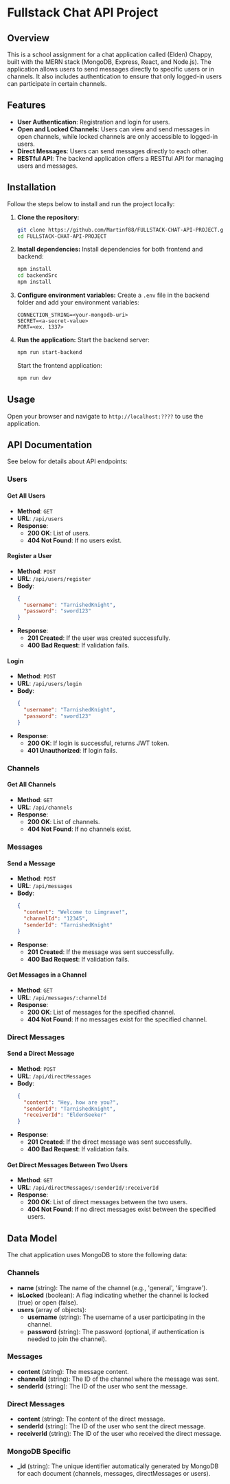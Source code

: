 # Fullstack Chat API Project

## Overview

This is a school assignment for a chat application called (Elden) Chappy, built with the MERN stack (MongoDB, Express, React, and Node.js). The application allows users to send messages directly to specific users or in channels. It also includes authentication to ensure that only logged-in users can participate in certain channels.

## Features

- **User Authentication**: Registration and login for users.
- **Open and Locked Channels**: Users can view and send messages in open channels, while locked channels are only accessible to logged-in users.
- **Direct Messages**: Users can send messages directly to each other.
- **RESTful API**: The backend application offers a RESTful API for managing users and messages.

## Installation

Follow the steps below to install and run the project locally:

1. **Clone the repository:**

   ```bash
   git clone https://github.com/Martinf88/FULLSTACK-CHAT-API-PROJECT.git
   cd FULLSTACK-CHAT-API-PROJECT
   ```

2. **Install dependencies:**
   Install dependencies for both frontend and backend:

   ```bash
   npm install
   cd backendSrc
   npm install
   ```

3. **Configure environment variables:**
   Create a `.env` file in the backend folder and add your environment variables:

   ```plaintext
   CONNECTION_STRING=<your-mongodb-uri>
   SECRET=<a-secret-value>
   PORT=<ex. 1337>
   ```

4. **Run the application:**
   Start the backend server:
   ```bash
   npm run start-backend
   ```
   Start the frontend application:
   ```bash
   npm run dev
   ```

## Usage

Open your browser and navigate to `http://localhost:????` to use the application.

## API Documentation

See below for details about API endpoints:

### Users

#### Get All Users

- **Method**: `GET`
- **URL**: `/api/users`
- **Response**:
  - **200 OK**: List of users.
  - **404 Not Found**: If no users exist.

#### Register a User

- **Method**: `POST`
- **URL**: `/api/users/register`
- **Body**:
  ```json
  {
    "username": "TarnishedKnight",
    "password": "sword123"
  }
  ```
- **Response**:
  - **201 Created**: If the user was created successfully.
  - **400 Bad Request**: If validation fails.

#### Login

- **Method**: `POST`
- **URL**: `/api/users/login`
- **Body**:
  ```json
  {
    "username": "TarnishedKnight",
    "password": "sword123"
  }
  ```
- **Response**:
  - **200 OK**: If login is successful, returns JWT token.
  - **401 Unauthorized**: If login fails.

### Channels

#### Get All Channels

- **Method**: `GET`
- **URL**: `/api/channels`
- **Response**:
  - **200 OK**: List of channels.
  - **404 Not Found**: If no channels exist.

### Messages

#### Send a Message

- **Method**: `POST`
- **URL**: `/api/messages`
- **Body**:
  ```json
  {
    "content": "Welcome to Limgrave!",
    "channelId": "12345",
    "senderId": "TarnishedKnight"
  }
  ```
- **Response**:
  - **201 Created**: If the message was sent successfully.
  - **400 Bad Request**: If validation fails.

#### Get Messages in a Channel

- **Method**: `GET`
- **URL**: `/api/messages/:channelId`
- **Response**:
  - **200 OK**: List of messages for the specified channel.
  - **404 Not Found**: If no messages exist for the specified channel.

### Direct Messages

#### Send a Direct Message

- **Method**: `POST`
- **URL**: `/api/directMessages`
- **Body**:
  ```json
  {
    "content": "Hey, how are you?",
    "senderId": "TarnishedKnight",
    "receiverId": "EldenSeeker"
  }
  ```
- **Response**:
  - **201 Created**: If the direct message was sent successfully.
  - **400 Bad Request**: If validation fails.

#### Get Direct Messages Between Two Users

- **Method**: `GET`
- **URL**: `/api/directMessages/:senderId/:receiverId`
- **Response**:
  - **200 OK**: List of direct messages between the two users.
  - **404 Not Found**: If no direct messages exist between the specified users.

## Data Model

The chat application uses MongoDB to store the following data:

### Channels

- **name** (string): The name of the channel (e.g., 'general', 'limgrave').
- **isLocked** (boolean): A flag indicating whether the channel is locked (true) or open (false).
- **users** (array of objects):
  - **username** (string): The username of a user participating in the channel.
  - **password** (string): The password (optional, if authentication is needed to join the channel).

### Messages

- **content** (string): The message content.
- **channelId** (string): The ID of the channel where the message was sent.
- **senderId** (string): The ID of the user who sent the message.

### Direct Messages

- **content** (string): The content of the direct message.
- **senderId** (string): The ID of the user who sent the direct message.
- **receiverId** (string): The ID of the user who received the direct message.

### MongoDB Specific

- **\_id** (string): The unique identifier automatically generated by MongoDB for each document (channels, messages, directMessages or users).
